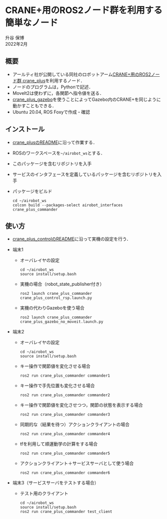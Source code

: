 # CRANE+用のROS2ノード群を利用する簡単なノード

升谷 保博  
2022年2月  

## 概要

- アールティ社が公開している同社のロボットアーム[CRANE+用のROS2ノード群 crane_plus](https://github.com/rt-net/crane_plus)を利用するノード．
- ノードのプログラムは，Pythonで記述．
- MoveIt2は使わずに，各関節へ指令値を送る．
- [crane_plus_gazebo](https://github.com/rt-net/crane_plus/tree/master/crane_plus_gazebo)を使うことによってGazebo内のCRANE+を同じように動かすこともできる．
- Ubuntu 20.04, ROS Foxyで作成・確認

## インストール

- [crane_plusのREADME](https://github.com/rt-net/crane_plus/blob/master/README.md)に沿って作業する．

- ROSのワークスペースを`~/airobot_ws`とする．

- このパッケージを含むリポジトリを入手
- サービスのインタフェースを定義しているパッケージを含むリポジトリを入手
- パッケージをビルド
  ```
  cd ~/airobot_ws
  colcon build --packages-select airobot_interfaces crane_plus_commander
  ```

## 使い方

- [crane_plus_controlのREADME](https://github.com/rt-net/crane_plus/blob/master/crane_plus_control/README.md)に沿って実機の設定を行う．

- 端末1
  - オーバレイヤの設定
    ```
    cd ~/airobot_ws
    source install/setup.bash
    ```

  - 実機の場合（robot_state_publisher付き）
    ```
    ros2 launch crane_plus_commander crane_plus_control_rsp.launch.py
    ```
  - 実機の代わりGazeboを使う場合
    ```
    ros2 launch crane_plus_commander crane_plus_gazebo_no_moveit.launch.py 
    ```

- 端末2
  - オーバレイヤの設定
    ```
    cd ~/airobot_ws
    source install/setup.bash
    ```
  - キー操作で関節値を変化させる場合
    ```
    ros2 run crane_plus_commander commander1
    ```

  - キー操作で手先位置も変化させる場合
    ```
    ros2 run crane_plus_commander commander2
    ```

  - キー操作で関節値を変化させつつ，関節の状態を表示する場合
    ```
    ros2 run crane_plus_commander commander3
    ```

  - 同期的な（結果を待つ）アクションクライアントの場合
    ```
    ros2 run crane_plus_commander commander4
    ```

  - tfを利用して順運動学の計算をする場合
    ```
    ros2 run crane_plus_commander commander5
    ```

  - アクションクライアント＋サービスサーバとして使う場合
    ```
    ros2 run crane_plus_commander commander6
    ```

- 端末3（サービスサーバをテストする場合）
  - テスト用のクライアント
    ```
    cd ~/airobot_ws
    source install/setup.bash
    ros2 run crane_plus_commander test_client
    ```

